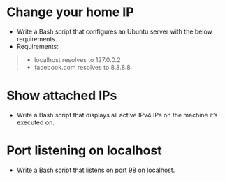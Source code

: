 # Change your home IP
* Write a Bash script that configures an Ubuntu server with the below requirements.
* Requirements: 
> * localhost resolves to 127.0.0.2
> * facebook.com resolves to 8.8.8.8.

# Show attached IPs
* Write a Bash script that displays all active IPv4 IPs on the machine it’s executed on.


# Port listening on localhost
* Write a Bash script that listens on port 98 on localhost.
